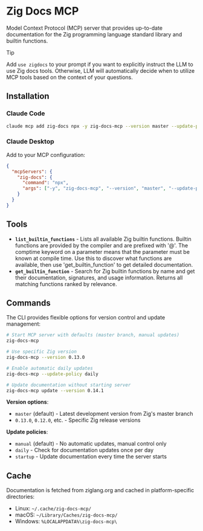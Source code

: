 # Zig Docs MCP

Model Context Protocol (MCP) server that provides up-to-date documentation for the Zig programming language standard library and builtin functions.

> [!TIP]
> Add `use zigdocs` to your prompt if you want to explicitly instruct the LLM to use Zig docs tools. Otherwise, LLM will automatically decide when to utilize MCP tools based on the context of your questions.

## Installation

### Claude Code
```bash
claude mcp add zig-docs npx -y zig-docs-mcp --version master --update-policy manual
```

### Claude Desktop
Add to your MCP configuration:
```json
{
  "mcpServers": {
    "zig-docs": {
      "command": "npx",
      "args": ["-y", "zig-docs-mcp", "--version", "master", "--update-policy", "manual"]
    }
  }
}
```

## Tools

- **`list_builtin_functions`** - Lists all available Zig builtin functions. Builtin functions are provided by the compiler and are prefixed with '@'. The comptime keyword on a parameter means that the parameter must be known at compile time. Use this to discover what functions are available, then use 'get_builtin_function' to get detailed documentation.
- **`get_builtin_function`** - Search for Zig builtin functions by name and get their documentation, signatures, and usage information. Returns all matching functions ranked by relevance.

## Commands

The CLI provides flexible options for version control and update management:

```bash
# Start MCP server with defaults (master branch, manual updates)
zig-docs-mcp

# Use specific Zig version
zig-docs-mcp --version 0.13.0

# Enable automatic daily updates
zig-docs-mcp --update-policy daily

# Update documentation without starting server
zig-docs-mcp update --version 0.14.1
```

**Version options**:
- `master` (default) - Latest development version from Zig's master branch
- `0.13.0`, `0.12.0`, etc. - Specific Zig release versions

**Update policies**:
- `manual` (default) - No automatic updates, manual control only
- `daily` - Check for documentation updates once per day
- `startup` - Update documentation every time the server starts

## Cache

Documentation is fetched from ziglang.org and cached in platform-specific directories:
- Linux: `~/.cache/zig-docs-mcp/`
- macOS: `~/Library/Caches/zig-docs-mcp/`
- Windows: `%LOCALAPPDATA%\zig-docs-mcp\`
